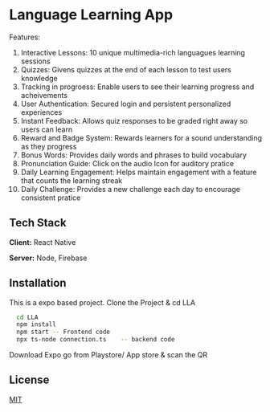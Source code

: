 
# Language Learning App

Features:
1)  Interactive Lessons: 10 unique multimedia-rich languagues learning sessions
2) Quizzes: Givens quizzes at the end of each lesson to test users knowledge
3) Tracking in progroess: Enable users to see their learning progress and acheivements
4) User Authentication: Secured login and persistent personalized experiences
5) Instant Feedback: Allows quiz responses to be graded right away so users can learn 
6) Reward and Badge System: Rewards learners for a sound understanding as they progress
7) Bonus Words: Provides daily words and phrases to build vocabulary
8) Pronunciation Guide: Click on the audio Icon for auditory pratice
9) Daily Learning Engagement: Helps maintain engagement with a feature that counts the learning streak
10) Daily Challenge: Provides a new challenge each day to encourage consistent pratice
## Tech Stack

**Client:** React Native 

**Server:** Node, Firebase


## Installation

This is a expo based project. 
Clone the Project & cd LLA

```bash
  cd LLA
  npm install
  npm start -- Frontend code
  npx ts-node connection.ts    -- backend code
```
Download Expo go from Playstore/ App store & scan the QR
    
## License

[MIT](https://choosealicense.com/licenses/mit/)

